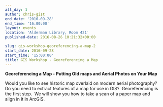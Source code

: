 ```yaml
---
all_day: 1
author: chris-gist
end_date: '2016-09-28'
end_time: '16:00:00'
layout: events
location: 'Alderman Library, Room 421'
published-date: 2016-08-26 10:21:32+00:00

slug: gis-workshop-georeferencing-a-map-2
start_date: 2016-09-28
start_time: '15:00:00'
title: GIS Workshop - Georeferencing a Map
---
```


**Georeferencing a Map - Putting Old maps and Aerial Photos on Your Map**

Would you like to see historic map overlaid on modern aerial photography?  Do you need to extract features of a map for use in GIS?  Georeferencing is the first step.  We will show you how to take a scan of a paper map and align in it in ArcGIS.
